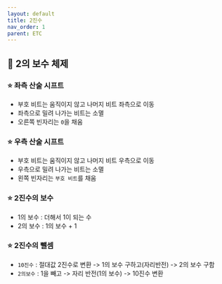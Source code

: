```yaml
---
layout: default
title: 2진수
nav_order: 1
parent: ETC
---
```




## 📑 2의 보수 체제

### ⭐ 좌측 산술 시프트

- 부호 비트는 움직이지 않고 나머지 비트 좌측으로 이동
- 좌측으로 밀려 나가는 비트는 소멸
- 오른쪽 빈자리는 `0`을 채움

### ⭐ 우측 산술 시프트

- 부호 비트는 움직이지 않고 나머지 비트 우측으로 이동
- 우측으로 밀려 나가는 비트는 소멸
- 왼쪽 빈자리는 `부호 비트`를 채움

### ⭐ 2진수의 보수

- 1의 보수 : 더해서 1이 되는 수
- 2의 보수 : 1의 보수 + 1

### ⭐ 2진수의 뺄셈

- `10진수` : 절대값 2진수로 변환 -> 1의 보수 구하고(자리반전) -> 2의 보수 구함
- `2의보수` : 1을 빼고 -> 자리 반전(1의 보수) -> 10진수 변환
